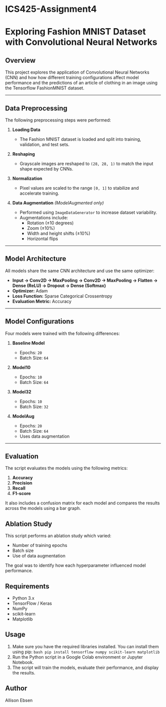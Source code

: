# ICS425-Assignment4
# Exploring Fashion MNIST Dataset with Convolutional Neural Networks 

## Overview

This project explores the application of Convolutional Neural Networks (CNN) and how how different training configurations affect model performance and the predictions of an article of clothing in an image using the Tensorflow FashionMNIST dataset.

---

## Data Preprocessing

The following preprocessing steps were performed:

1. **Loading Data**  
   - The Fashion MNIST dataset is loaded and split into training, validation, and test sets.

2. **Reshaping**  
   - Grayscale images are reshaped to `(28, 28, 1)` to match the input shape expected by CNNs.

3. **Normalization**  
   - Pixel values are scaled to the range `[0, 1]` to stabilize and accelerate training.

4. **Data Augmentation** *(ModelAugmented only)*  
   - Performed using `ImageDataGenerator` to increase dataset variability.  
   - Augmentations include:
     - Rotation (±10 degrees)
     - Zoom (±10%)
     - Width and height shifts (±10%)
     - Horizontal flips

---

## Model Architecture

All models share the same CNN architecture and use the same optimizer:

- **Input → Conv2D → MaxPooling → Conv2D → MaxPooling → Flatten → Dense (ReLU) → Dropout → Dense (Softmax)**
- **Optimizer:** Adam  
- **Loss Function:** Sparse Categorical Crossentropy  
- **Evaluation Metric:** Accuracy  

---
## Model Configurations

Four models were trained with the following differences:

1. **Baseline Model**
   - Epochs: `20`
   - Batch Size: `64`

2. **Model10**
   - Epochs: `10`
   - Batch Size: `64`

3. **Model32**
   - Epochs: `10`
   - Batch Size: `32`

4. **ModelAug**
   - Epochs: `20`
   - Batch Size: `64`
   - Uses data augmentation

---
## Evaluation

The script evaluates the models using the following metrics:

1. **Accuracy**
2. **Precision**
3. **Recall**
4. **F1-score**

It also includes a confusion matrix for each model and compares the results across the models using a bar graph.

## Ablation Study

This script performs an ablation study which varied:

- Number of training epochs
- Batch size
- Use of data augmentation

The goal was to identify how each hyperparameter influenced model performance.


## Requirements

- Python 3.x  
- TensorFlow / Keras  
- NumPy  
- scikit-learn  
- Matplotlib  

## Usage

1. Make sure you have the required libraries installed. You can install them using pip:
   ```bash pip install tensorflow numpy scikit-learn matplotlib```
3. Run the Python script in a Google Colab environment or Jupyter Notebook.
4. The script will train the models, evaluate their performance, and display the results.

## Author
Allison Ebsen
